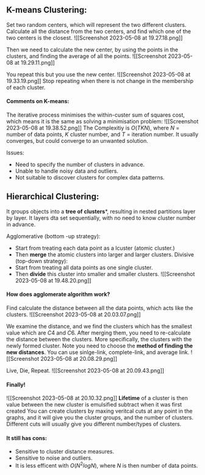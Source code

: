 ## K-means Clustering:
Set two random centers, which will represent the two different clusters.
Calculate all the distance from the two centers, and find which one of the two centers is the closest.
![[Screenshot 2023-05-08 at 19.27.18.png]]

Then we need to calculate the new center, by using the points in the clusters, and finding the average of all the points.
![[Screenshot 2023-05-08 at 19.29.11.png]]

You repeat this  but you use the new center.
![[Screenshot 2023-05-08 at 19.33.19.png]]
Stop repeating when there is not change in the membership of each cluster.

#### Comments on K-means:
The iterative process minimises the within-custer sum of squares cost, which means it is the same as solving a minimisation problem:
![[Screenshot 2023-05-08 at 19.38.52.png]]
The Complexitiy is $O(TKN)$, where $N$ = number of data points, $K$ cluster number, and $T$ = iteration number.
It usually converges, but could converge to an unwanted solution.

Issues:
- Need to specify the number of clusters in advance.
- Unable to handle noisy data and outliers.
- Not suitable to discover clusters for complex data patterns.

## Hierarchical Clustering:
It groups objects into a **tree of clusters***, resulting in nested partitions layer by layer. It layers dta set sequentially, with no need to know cluster number in advance.

Agglomerative (bottom -up strategy):
- Start from treating each data point as a lcuster (atomic cluster.)
- Then **merge** the atomic clusters into larger and larger clusters.
Divisive (top-down strategy):
- Start from treating all data points as one single cluster.
- Then **divide** this cluster into smaller and smaller clusters.
![[Screenshot 2023-05-08 at 19.48.20.png]]


#### How does agglomerate algorithm work?
Find calculate the distance between all the data points, which acts like the clusters.
![[Screenshot 2023-05-08 at 20.03.07.png]]

We examine the distance, and we find the clusters which has the smallest value which are $C4$ and $C6$. 
After merging them, you need to re-calculate the distance between the clusters. More specifically, the clusters with the newly formed cluster. 
Note you need to choose the **method of finding the new distances**. You can use sinlge-link, complete-link, and average link. 
![[Screenshot 2023-05-08 at 20.08.29.png]]


Live, Die, Repeat.
![[Screenshot 2023-05-08 at 20.09.43.png]]

#### Finally!
![[Screenshot 2023-05-08 at 20.10.32.png]]
**Lifetime** of a cluster is then value between the new cluster is emulsified  subtract when it was first created
You can create clusters by maxing veritcal cuts at any point in the graphs, and it will give you the cluster groups, and the number of clusters. 
Different cuts will usually give you different number/types of clusters.


#### It still has cons:
- Sensitive to cluster distance measures.
- Sensitive to noise and outliers.
- It is less efficent with $O(N^2logN)$, where $N$ is then number of data points.